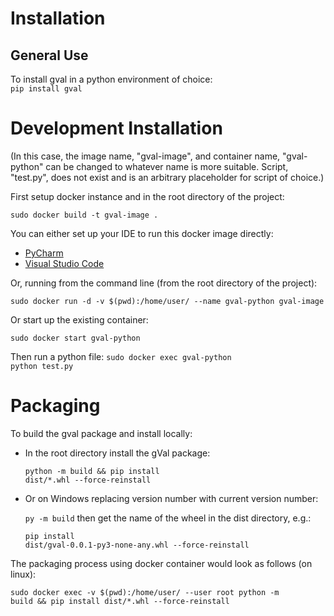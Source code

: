 # Installation

## General Use

To install gval in a python environment of choice: <br />
<code>pip&nbsp;install&nbsp;gval</code><br />

# Development Installation

(In this case, the image name, "gval-image", and container name, "gval-python" can be changed
to whatever name is more suitable.  Script, "test.py", does not exist and is an arbitrary placeholder for 
script of choice.)

First setup docker instance and in the root directory of the project:

<code>sudo docker build -t gval-image .</code>

You can either set up your IDE to run this docker image directly:
- [PyCharm](https://www.jetbrains.com/help/pycharm/using-docker-as-a-remote-interpreter.html#config-docker)
- [Visual&nbsp;Studio&nbsp;Code](https://code.visualstudio.com/docs/containers/quickstart-python)

Or, running from the command line (from the root directory of the project):

<code>sudo&nbsp;docker&nbsp;run&nbsp;-d&nbsp;-v&nbsp;$(pwd):/home/user/&nbsp;--name&nbsp;gval-python&nbsp;gval-image</code>

Or start up the existing container:

<code>sudo docker start gval-python</code>

Then run a python file:
<code>sudo docker exec gval-python python&nbsp;test.py</code>

# Packaging

To build the gval package and install locally:

- In the root directory install the gVal package:

  <code>python -m build && pip install dist/*.whl&nbsp;--force-reinstall</code>
- Or on Windows replacing version number with current version number: 

  <code>py -m build</code> then get the name of the wheel in the dist directory, e.g.:

  <code>pip install dist/gval-0.0.1-py3-none-any.whl&nbsp;--force-reinstall</code>

The packaging process using docker container would look as follows (on linux):

<code>sudo docker exec -v $(pwd):/home/user/  --user root python -m build&nbsp;&&
pip install dist/*.whl --force-reinstall </code>